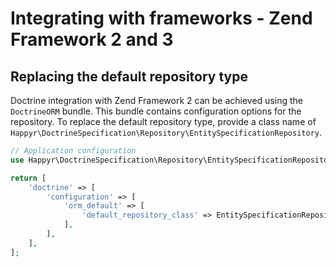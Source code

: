 # Integrating with frameworks - Zend Framework 2 and 3

## Replacing the default repository type

Doctrine integration with Zend Framework 2 can be achieved using the `DoctrineORM` bundle. This bundle contains
configuration options for the repository. To replace the default repository type, provide a class name of
`Happyr\DoctrineSpecification\Repository\EntitySpecificationRepository`.

```php
// Application configuration
use Happyr\DoctrineSpecification\Repository\EntitySpecificationRepository;

return [
    'doctrine' => [
        'configuration' => [
            'orm_default' => [
                'default_repository_class' => EntitySpecificationRepository::class,
            ],
        ],
    ],
];
```
